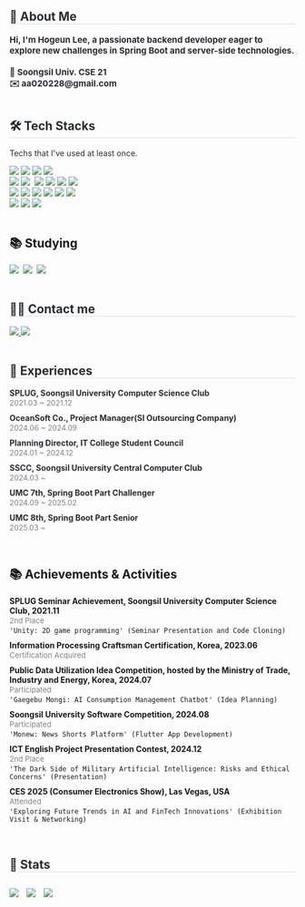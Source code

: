<div style="text-align: left;"> 
    <h2 style="border-bottom: 1px solid #d8dee4; color: #282d33;"> 🙌 About Me </h2>  
    <div style="font-weight: 700; font-size: 15px; text-align: left; color: #282d33;"> Hi, I'm Hogeun Lee, a passionate backend developer eager to explore new challenges in Spring Boot and server-side technologies.<br><br></li></li>🏫 Soongsil Univ. CSE 21<br></li></li>✉️ aa020228@gmail.com 
    </div> 
</div>
<br>
<div style="text-align: left;">
    <h2 style="border-bottom: 1px solid #d8dee4; color: #282d33;"> 🛠️ Tech Stacks </h2> 
    <p style="font-size: 14px; color: #282d33;">Techs that I've used at least once.</p>
    <div style="margin: ; text-align: left;">
<!-- Programming Languages -->
        <img src="https://img.shields.io/badge/C-A8B9CC?style=flat-square&logo=C&logoColor=white">
        <img src="https://img.shields.io/badge/C++-00599C?style=flat-square&logo=C%2B%2B&logoColor=white">
        <img src="https://img.shields.io/badge/Java-007396?style=flat-square&logo=Java&logoColor=white">
        <img src="https://img.shields.io/badge/Python-3776AB?style=flat-square&logo=Python&logoColor=white">
        <br/>
<!-- Frameworks & Libraries -->
        <img src="https://img.shields.io/badge/Spring-6DB33F?style=flat-square&logo=Spring&logoColor=white">
        <img src="https://img.shields.io/badge/Spring%20Boot-6DB33F?style=flat-square&logo=Spring%20Boot&logoColor=white" />&nbsp;
        <img src="https://img.shields.io/badge/Flutter-02569B?style=flat-square&logo=Flutter&logoColor=white">
        <img src="https://img.shields.io/badge/Pandas-150458?style=flat-square&logo=Pandas&logoColor=white">
        <img src="https://img.shields.io/badge/Numpy-013243?style=flat-square&logo=Numpy&logoColor=white">
        <img src="https://img.shields.io/badge/R-276DC3?style=flat-square&logo=R&logoColor=white">
        <br/>
<!-- Tools -->
        <img src="https://img.shields.io/badge/Figma-F24E1E?style=flat-square&logo=Figma&logoColor=white">
        <img src="https://img.shields.io/badge/Firebase-FFCA28?style=flat-square&logo=Firebase&logoColor=white">
        <img src="https://img.shields.io/badge/Unity-000000?style=flat-square&logo=Unity&logoColor=white">
        <img src="https://img.shields.io/badge/Android-3DDC84?style=flat-square&logo=Android&logoColor=white">
        <img src="https://img.shields.io/badge/Vercel-000000?style=flat-square&logo=Vercel&logoColor=white">
        <img src="https://img.shields.io/badge/AWS-232F3E?style=flat-square&logo=Amazon AWS&logoColor=white">
        <br/>
<!-- Databases -->
        <img src="https://img.shields.io/badge/MySQL-4479A1?style=flat-square&logo=MySQL&logoColor=white">
        <img src="https://img.shields.io/badge/Swagger-85EA2D?style=flat-square&logo=Swagger&logoColor=white">
        <img src="https://img.shields.io/badge/Postman-FF6C37?style=flat-square&logo=Postman&logoColor=white">
    </div>
</div>
<br>
<div style="text-align: left;"> 
    <h2 align="left">📚 Studying</h2>
    <div style="text-align: left;"> 
        <img src="https://img.shields.io/badge/Spring-6DB33F?style=flat-square&logo=Spring&logoColor=white" />&nbsp;
        <img src="https://img.shields.io/badge/Spring%20Boot-6DB33F?style=flat-square&logo=Spring%20Boot&logoColor=white" />&nbsp;
        <img src="https://img.shields.io/badge/Django-092E20?style=flat-square&logo=Django&logoColor=white" />&nbsp;
    </div>
</div>
<br>
<div style="text-align: left;">
    <h2 style="border-bottom: 1px solid #d8dee4; color: #282d33;"> 🧑‍💻 Contact me </h2>
    <div style="text-align: left;"> 
        <a href=https://www.instagram.com/259lhg/> 
        <img src="https://img.shields.io/badge/Instagram-E4405F?style=flat-square&logo=Instagram&logoColor=white&link=https://www.instagram.com/259lhg/"> </a>
         <a href=https://velog.io/@2ghrms/posts> 
             <img src="https://img.shields.io/badge/Velog-20C997?style=flat-square&logo=Velog&logoColor=white&link=https://velog.io/@2ghrms/posts"> </a>
      </div>
    <div style="text-align: left;">  
    </div> 
</div>
<br>
<div style="text-align: left;"> 
    <h2 style="border-bottom: 1px solid #d8dee4; color: #282d33;"> 💼 Experiences </h2> 
    <div style="font-size: 14px; color: #282d33; text-align: left;">
        <ul style="list-style-type: none; padding: 0;">
            <li><strong>SPLUG, Soongsil University Computer Science Club</strong> <br>
                <span style="font-size: 13px; color: gray;">2021.03 ~ 2021.12</span>
            </li>
            <li style="margin-top: 10px;"><strong>OceanSoft Co., Project Manager(SI Outsourcing Company)</strong> <br>
                <span style="font-size: 13px; color: gray;">2024.06 ~ 2024.09</span>
            </li>
            <li style="margin-top: 10px;"><strong>Planning Director, IT College Student Council</strong> <br>
                <span style="font-size: 13px; color: gray;">2024.01 ~ 2024.12</span>
            </li>
            <li style="margin-top: 10px;"><strong>SSCC, Soongsil University Central Computer Club</strong> <br>
                <span style="font-size: 13px; color: gray;">2024.03 ~ </span>
            </li>
            <li style="margin-top: 10px;"><strong>UMC 7th, Spring Boot Part Challenger</strong> <br>
                <span style="font-size: 13px; color: gray;">2024.09 ~ 2025.02</span>
            </li>
            <li style="margin-top: 10px;"><strong>UMC 8th, Spring Boot Part Senior</strong> <br>
                <span style="font-size: 13px; color: gray;">2025.03 ~</span>
            </li>
        </ul>
    </div> 
</div>
<br>
<div style="text-align: left;"> 
    <h2 align="left">📚 Achievements & Activities</h2>
    <div style="text-align: left;"> 
        <ul style="list-style-type: none; padding: 0;">
            <li><strong>SPLUG Seminar Achievement, Soongsil University Computer Science Club, 2021.11</strong> <br>
                <span style="font-size: 13px; color: gray;">2nd Place</span>
                <br><code>'Unity: 2D game programming' (Seminar Presentation and Code Cloning)</code>
            </li>
            <li style="margin-top: 10px;"><strong>Information Processing Craftsman Certification, Korea</span>, 2023.06</strong> <br>
                <span style="font-size: 13px; color: gray;">Certification Acquired</span>
            </li>
            <li style="margin-top: 10px;"><strong>Public Data Utilization Idea Competition, hosted by the Ministry of Trade, Industry and Energy, Korea</span>, 2024.07</strong> <br>
                <span style="font-size: 13px; color: gray;">Participated</span>
                <br><code>'Gaegebu Mongi: AI Consumption Management Chatbot' (Idea Planning)</code> <br>
                <span style="font-size: 12px; color: gray;">
            </li>
            <li style="margin-top: 10px;"><strong>Soongsil University Software Competition, 2024.08</strong> <br>
                <span style="font-size: 13px; color: gray;">Participated</span>
                <br><code>'Monew: News Shorts Platform' (Flutter App Development)</code>
            </li>
            <li style="margin-top: 10px;"><strong>ICT English Project Presentation Contest, 2024.12</strong> <br>
                <span style="font-size: 13px; color: gray;">2nd Place</span>
                <br><code>'The Dark Side of Military Artificial Intelligence: Risks and Ethical Concerns' (Presentation)</code>
            </li>
            <li style="margin-top: 10px;"><strong>CES 2025 (Consumer Electronics Show), Las Vegas, USA</strong> <br>
                <span style="font-size: 13px; color: gray;">Attended</span>
                <br><code>'Exploring Future Trends in AI and FinTech Innovations' (Exhibition Visit & Networking)</code>
            </li>
        </ul>
    </div> 
</div>
<br>
<div style="text-align: left;"> 
    <h2 style="border-bottom: 1px solid #d8dee4; color: #282d33;"> 🏅 Stats </h2> 
    <div style="text-align: left;"> 
        <img src="https://github-readme-stats.vercel.app/api?username=2ghrms&bg_color=180,ffffff,00000000&title_color=000000&text_color=000000" style="display: inline-block; margin-right: 10px;"/> 
        <img src="https://github-readme-stats.vercel.app/api/top-langs/?username=2ghrms&layout=compact&bg_color=180,ffffff,00000000&title_color=000000&text_color=000000&hide=javascript,typescript" style="display: inline-block; margin-right: 10px;"/> 
        <img src="http://mazassumnida.wtf/api/v2/generate_badge?boj=2ghrms" style="display: inline-block; margin-top: 10px;"> 
    </div> 
</div>
<br>
